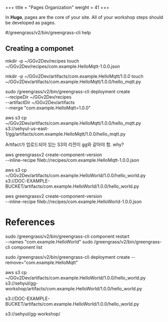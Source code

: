 +++
title = "Pages Organization"
weight = 41
+++

In **Hugo**, pages are the core of your site. All of your workshop steps should be developed as pages.

#/greengrass/v2/bin/greengrass-cli help


## Creating a componet


mkdir -p ~/GGv2Dev/recipes
touch ~/GGv2Dev/recipes/com.example.HelloMqtt-1.0.0.json

mkdir -p ~/GGv2Dev/artifacts/com.example.HelloMqtt/1.0.0
touch ~/GGv2Dev/artifacts/com.example.HelloMqtt/1.0.0/hello_mqtt.py

sudo /greengrass/v2/bin/greengrass-cli deployment create \
  --recipeDir ~/GGv2Dev/recipes \
  --artifactDir ~/GGv2Dev/artifacts \
  --merge "com.example.HelloMqtt=1.0.0"

aws s3 cp \
  ~/GGv2Dev/artifacts/com.example.HelloMqtt/1.0.0/hello_mqtt.py \
  s3://sehyul-us-east-1/gg/artifacts/com.example.HelloMqtt/1.0.0/hello_mqtt.py


Artifact가 업로드되어 있는 S3의 리전이 gg와 같아야 함. why?


aws greengrassv2 create-component-version \
  --inline-recipe fileb://recipes/com.example.HelloMqtt-1.0.0.json

aws s3 cp \
  ~/GGv2Dev/artifacts/com.example.HelloWorld/1.0.0/hello_world.py \
  s3://DOC-EXAMPLE-BUCKET/artifacts/com.example.HelloWorld/1.0.0/hello_world.py


aws greengrassv2 create-component-version \
  --inline-recipe fileb://recipes/com.example.HelloWorld-1.0.0.json


# References

sudo /greengrass/v2/bin/greengrass-cli component restart \
  --names "com.example.HelloWorld"
sudo /greengrass/v2/bin/greengrass-cli component list

sudo /greengrass/v2/bin/greengrass-cli deployment create --remove="com.example.HelloMqtt"

aws s3 cp \
  ~/GGv2Dev/artifacts/com.example.HelloWorld/1.0.0/hello_world.py \
  s3://sehyul/gg-workshop/artifacts/com.example.HelloWorld/1.0.0/hello_world.py



  s3://DOC-EXAMPLE-BUCKET/artifacts/com.example.HelloWorld/1.0.0/hello_world.py


s3://sehyul/gg-workshop/